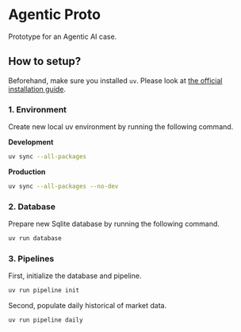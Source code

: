 # Agentic Proto

Prototype for an Agentic AI case.

## How to setup?

Beforehand, make sure you installed `uv`. Please look at [the official installation guide](https://docs.astral.sh/uv/getting-started/installation/).

### 1. Environment

Create new local uv environment by running the following command.

**Development**

```sh
uv sync --all-packages
```

**Production**

```sh
uv sync --all-packages --no-dev
```

### 2. Database

Prepare new Sqlite database by running the following command.

```sh
uv run database
```

### 3. Pipelines

First, initialize the database and pipeline.

```sh
uv run pipeline init
```

Second, populate daily historical of market data.

```sh
uv run pipeline daily
```
